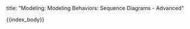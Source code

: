 <frontmatter>
title: "Modeling: Modeling Behaviors: Sequence Diagrams - Advanced"
</frontmatter>

{{index_body}}
